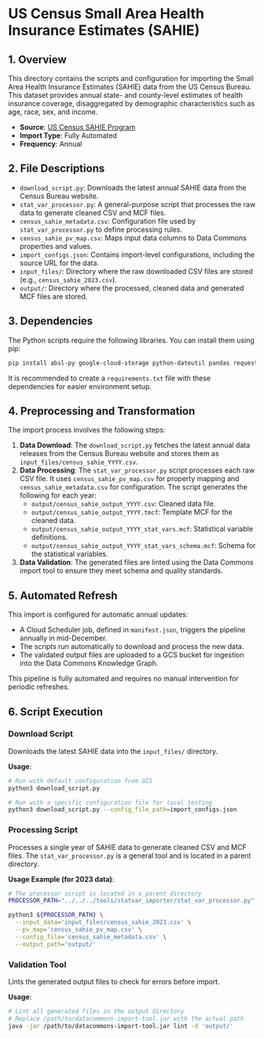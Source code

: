 # US Census Small Area Health Insurance Estimates (SAHIE)

## 1. Overview

This directory contains the scripts and configuration for importing the Small Area Health Insurance Estimates (SAHIE) data from the US Census Bureau. This dataset provides annual state- and county-level estimates of health insurance coverage, disaggregated by demographic characteristics such as age, race, sex, and income.

- **Source**: [US Census SAHIE Program](https://www.census.gov/programs-surveys/sahie.html)
- **Import Type**: Fully Automated
- **Frequency**: Annual

## 2. File Descriptions

-   `download_script.py`: Downloads the latest annual SAHIE data from the Census Bureau website.
-   `stat_var_processor.py`: A general-purpose script that processes the raw data to generate cleaned CSV and MCF files.
-   `census_sahie_metadata.csv`: Configuration file used by `stat_var_processor.py` to define processing rules.
-   `census_sahie_pv_map.csv`: Maps input data columns to Data Commons properties and values.
-   `import_configs.json`: Contains import-level configurations, including the source URL for the data.
-   `input_files/`: Directory where the raw downloaded CSV files are stored (e.g., `census_sahie_2023.csv`).
-   `output/`: Directory where the processed, cleaned data and generated MCF files are stored.

## 3. Dependencies

The Python scripts require the following libraries. You can install them using pip:

```bash
pip install absl-py google-cloud-storage python-dateutil pandas requests
```

It is recommended to create a `requirements.txt` file with these dependencies for easier environment setup.

## 4. Preprocessing and Transformation

The import process involves the following steps:

1.  **Data Download**: The `download_script.py` fetches the latest annual data releases from the Census Bureau website and stores them as `input_files/census_sahie_YYYY.csv`.
2.  **Data Processing**: The `stat_var_processor.py` script processes each raw CSV file. It uses `census_sahie_pv_map.csv` for property mapping and `census_sahie_metadata.csv` for configuration. The script generates the following for each year:
    -   `output/census_sahie_output_YYYY.csv`: Cleaned data file.
    -   `output/census_sahie_output_YYYY.tmcf`: Template MCF for the cleaned data.
    -   `output/census_sahie_output_YYYY_stat_vars.mcf`: Statistical variable definitions.
    -   `output/census_sahie_output_YYYY_stat_vars_schema.mcf`: Schema for the statistical variables.
3.  **Data Validation**: The generated files are linted using the Data Commons import tool to ensure they meet schema and quality standards.

## 5. Automated Refresh

This import is configured for automatic annual updates:

-   A Cloud Scheduler job, defined in `manifest.json`, triggers the pipeline annually in mid-December.
-   The scripts run automatically to download and process the new data.
-   The validated output files are uploaded to a GCS bucket for ingestion into the Data Commons Knowledge Graph.

This pipeline is fully automated and requires no manual intervention for periodic refreshes.

## 6. Script Execution

### Download Script

Downloads the latest SAHIE data into the `input_files/` directory.

**Usage**:

```bash
# Run with default configuration from GCS
python3 download_script.py

# Run with a specific configuration file for local testing
python3 download_script.py --config_file_path=import_configs.json
```

### Processing Script

Processes a single year of SAHIE data to generate cleaned CSV and MCF files. The `stat_var_processor.py` is a general tool and is located in a parent directory.

**Usage Example (for 2023 data)**:

```bash
# The processor script is located in a parent directory
PROCESSOR_PATH="../../../tools/statvar_importer/stat_var_processor.py"

python3 ${PROCESSOR_PATH} \
  --input_data='input_files/census_sahie_2023.csv' \
  --pv_map='census_sahie_pv_map.csv' \
  --config_file='census_sahie_metadata.csv' \
  --output_path='output/'
```

### Validation Tool

Lints the generated output files to check for errors before import.

**Usage**:

```bash
# Lint all generated files in the output directory
# Replace /path/to/datacommons-import-tool.jar with the actual path
java -jar /path/to/datacommons-import-tool.jar lint -d 'output/'
```
